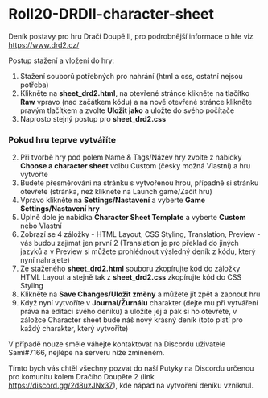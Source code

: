 ﻿# Roll20-DRDII-character-sheet
Deník postavy pro hru Dračí Doupě II, pro podrobnější informace o hře viz https://www.drd2.cz/

Postup stažení a vložení do hry:

1. Stažení souborů potřebných pro nahrání (html a css, ostatní nejsou potřeba)
  1. Klikněte na **sheet_drd2.html**, na otevřené stránce klikněte na tlačítko **Raw** vpravo (nad začátkem kódu) a na nově otevřené stránce klikněte pravým tlačítkem a zvolte **Uložit jako** a uložte do svého počítače
  2. Naprosto stejný postup pro **sheet_drd2.css**
### Pokud hru teprve vytváříte ###
2. Při tvorbě hry pod polem Name & Tags/Název hry zvolte z nabídky **Choose a character sheet** volbu Custom (česky možná Vlastní) a hru vytvořte
3. Budete přesměrováni na stránku s vytvořenou hrou, případně si stránku otevřete (stránka, než kliknete na Launch game/Začít hru)
4. Vpravo klikněte na **Settings/Nastavení** a vyberte **Game Settings/Nastavení hry**
5. Úplně dole je nabídka **Character Sheet Template** a vyberte **Custom** nebo Vlastní
6. Zobrazí se 4 záložky - HTML Layout, CSS Styling, Translation, Preview - vás budou zajímat jen první 2 (Translation je pro překlad do jiných jazyků a v Preview si můžete prohlédnout výsledný deník z kódu, který nyní nahrajete)
7. Ze staženého **sheet_drd2.html** souboru zkopírujte kód do záložky HTML Layout a stejně tak z **sheet_drd2.css** zkopírujte kód do CSS Styling
8. Klikněte na **Save Changes/Uložit změny** a můžete jít zpět a zapnout hru
9. Když nyní vytvoříte v **Journal/Žurnálu** charakter (dejte mu při vytváření práva na editaci svého deníku) a uložíte jej a pak si ho otevřete, v záložce Character sheet bude náš nový krásný deník (toto platí pro každý charakter, který vytvoříte)

V případě nouze směle váhejte kontaktovat na Discordu uživatele Sami#7166, nejlépe na serveru níže zmíněném.

Tímto bych vás chtěl všechny pozvat do naší Putyky na Discordu určenou pro komunitu kolem Dračího Doupěte 2 (link https://discord.gg/2d8uzJNx37), kde nápad na vytvoření deníku vzniknul.
